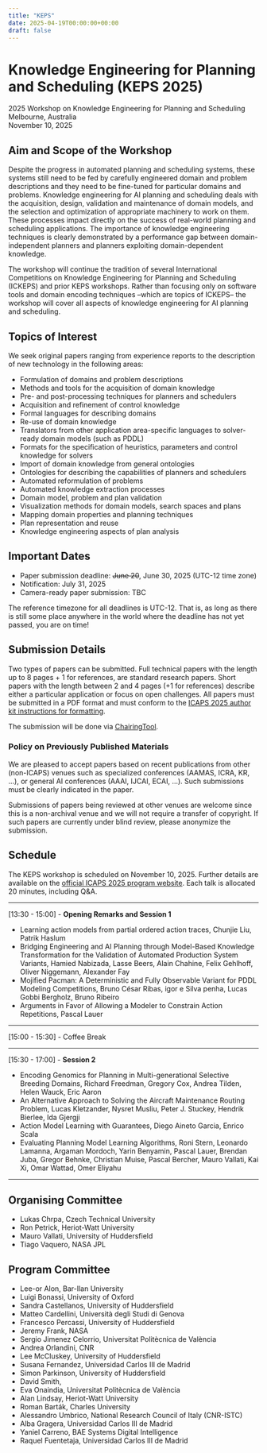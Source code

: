 ```yaml
---
title: "KEPS"
date: 2025-04-19T00:00:00+00:00
draft: false
---
```


# Knowledge Engineering for Planning and Scheduling (KEPS 2025)

2025 Workshop on Knowledge Engineering for Planning and Scheduling \
Melbourne, Australia \
November 10, 2025

## Aim and Scope of the Workshop

Despite the progress in automated planning and scheduling systems, these systems still need to be fed by carefully engineered domain and problem descriptions and they need to be fine-tuned for particular domains and problems. Knowledge engineering for AI planning and scheduling deals with the acquisition, design, validation and maintenance of domain models, and the selection and optimization of appropriate machinery to work on them. These processes impact directly on the success of real-world planning and scheduling applications. The importance of knowledge engineering techniques is clearly demonstrated by a performance gap between domain-independent planners and planners exploiting domain-dependent knowledge.

The workshop will continue the tradition of several International Competitions on Knowledge Engineering for Planning and Scheduling (ICKEPS) and prior KEPS workshops. Rather than focusing only on software tools and domain encoding techniques –which are topics of ICKEPS– the workshop will cover all aspects of knowledge engineering for AI planning and scheduling.

## Topics of Interest

We seek original papers ranging from experience reports to the description of new technology in the following areas:
- Formulation of domains and problem descriptions
- Methods and tools for the acquisition of domain knowledge
- Pre- and post-processing techniques for planners and schedulers
- Acquisition and refinement of control knowledge
- Formal languages for describing domains
- Re-use of domain knowledge
- Translators from other application area-specific languages to solver-ready domain models (such as PDDL)
- Formats for the specification of heuristics, parameters and control knowledge for solvers
- Import of domain knowledge from general ontologies
- Ontologies for describing the capabilities of planners and schedulers
- Automated reformulation of problems
- Automated knowledge extraction processes
- Domain model, problem and plan validation
- Visualization methods for domain models, search spaces and plans
- Mapping domain properties and planning techniques
- Plan representation and reuse
- Knowledge engineering aspects of plan analysis

## Important Dates

-	Paper submission deadline: ~~June 20~~, June 30, 2025 (UTC-12 time zone)
-	Notification: July 31, 2025
-	Camera-ready paper submission: TBC

The reference timezone for all deadlines is UTC-12. That is, as long as there is still some place anywhere in the world where the deadline has not yet passed, you are on time!

## Submission Details

Two types of papers can be submitted. Full technical papers with the length up to 8 pages + 1 for references, are standard research papers. Short papers with the length between 2 and 4 pages (+1 for references) describe either a particular application or focus on open challenges. All papers must be submitted in a PDF format and must conform to the [ICAPS 2025 author kit instructions for formatting](https://icaps25.icaps-conference.org/calls/main_track/). 

The submission will be done via [ChairingTool](https://chairingtool.com/conferences/keps25/main-track?role=author).

### Policy on Previously Published Materials

We are pleased to accept papers based on recent publications from other (non-ICAPS) venues such as specialized conferences (AAMAS, ICRA, KR, ...), or general AI conferences (AAAI, IJCAI, ECAI, ...). Such submissions must be clearly indicated in the paper.

Submissions of papers being reviewed at other venues are welcome since this is a non-archival venue and we will not require a transfer of copyright. If such papers are currently under blind review, please anonymize the submission.



## Schedule
The KEPS workshop is scheduled on November 10, 2025. Further details are available on the [official ICAPS 2025 program website](https://icaps25.icaps-conference.org/program/overview/). Each talk is allocated 20 minutes, including Q&A.

---
[13:30 - 15:00] - **Opening Remarks and Session 1**
- Learning action models from partial ordered action traces, Chunjie Liu, Patrik Haslum
- Bridging Engineering and AI Planning through Model-Based Knowledge Transformation for the Validation of Automated Production System Variants, Hamied Nabizada, Lasse Beers, Alain Chahine, Felix Gehlhoff, Oliver Niggemann, Alexander Fay
- Mojified Pacman: A Deterministic and Fully Observable Variant for PDDL Modeling Competitions, Bruno César Ribas, igor e Silva penha, Lucas Gobbi Bergholz, Bruno Ribeiro
- Arguments in Favor of Allowing a Modeler to Constrain Action Repetitions, Pascal Lauer

---
[15:00 - 15:30] - Coffee Break

---
[15:30 - 17:00] - **Session 2**
- Encoding Genomics for Planning in Multi-generational Selective Breeding Domains, Richard Freedman, Gregory Cox, Andrea Tilden, Helen Wauck, Eric Aaron
- An Alternative Approach to Solving the Aircraft Maintenance Routing Problem, Lucas Kletzander, Nysret Musliu, Peter J. Stuckey, Hendrik Bierlee, Ida Gjergji
- Action Model Learning with Guarantees, Diego Aineto Garcia, Enrico Scala
- Evaluating Planning Model Learning Algorithms, Roni Stern, Leonardo Lamanna, Argaman Mordoch, Yarin Benyamin, Pascal Lauer, Brendan Juba, Gregor Behnke, Christian Muise, Pascal Bercher, Mauro Vallati, Kai Xi, Omar Wattad, Omer Eliyahu 
---


## Organising Committee

- Lukas Chrpa, Czech Technical University
- Ron Petrick, Heriot-Watt University
- Mauro Vallati, University of Huddersfield
- Tiago Vaquero, NASA JPL

## Program Committee
- Lee-or Alon, Bar-Ilan University
- Luigi Bonassi, University of Oxford
- Sandra Castellanos, University of Huddersfield
- Matteo Cardellini, Università degli Studi di Genova
- Francesco Percassi, University of Huddersfield
- Jeremy Frank, NASA
- Sergio Jimenez Celorrio, Universitat Politècnica de València
- Andrea Orlandini, CNR
- Lee McCluskey, University of Huddersfield
- Susana Fernandez, Universidad Carlos III de Madrid
- Simon Parkinson, University of Huddersfield
- David Smith, 
- Eva Onaindia, Universitat Politècnica de València
- Alan Lindsay, Heriot-Watt University
- Roman Barták, Charles University
- Alessandro Umbrico, National Research Council of Italy (CNR-ISTC)
- Alba Gragera, Universidad Carlos III de Madrid
- Yaniel Carreno, BAE Systems Digital Intelligence
- Raquel Fuentetaja, Universidad Carlos III de Madrid
